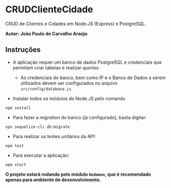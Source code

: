 # CRUDClienteCidade

CRUD de Clientes e Cidades em Node.JS (Express) e PostgreSQL.


**Autor: João Paulo de Carvalho Araújo**

## Instruções

* A aplicação requer um banco de dados PostgreSQL e credenciais que permitam criar tabelas e realizar *queries*.

  * As credenciais do banco, bem como IP e o Banco de Dados a serem utilizados devem ser configurados no arquivo `src/config/database.js`.

* Instalar todos os módulos do Node.JS pelo comando

```
npm install
```

* Para fazer a *migration* do banco (já configurado), basta digitar:
```
npx sequelize-cli db:migrate
```

* Para realizar os testes unitários da API:
```
npm test
```

* Para executar a aplicação:

```
npm start
```

**O projeto estará rodando pelo módulo `Nodemon`, que é recomendado apenas para ambiente de desenvolvimento.**